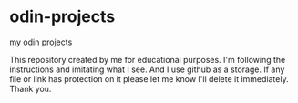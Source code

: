 # odin-projects
my odin projects

This repository created by me for educational purposes.
I'm following the instructions and imitating what I see.
And I use github as a storage.
If any file or link has protection on it please let me know I'll delete it immediately.
Thank you.

